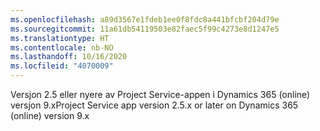 ```yaml
---
ms.openlocfilehash: a89d3567e1fdeb1ee0f8fdc8a441bfcbf204d79e
ms.sourcegitcommit: 11a61db54119503e82faec5f99c4273e8d1247e5
ms.translationtype: HT
ms.contentlocale: nb-NO
ms.lasthandoff: 10/16/2020
ms.locfileid: "4070009"
---
```

<span data-ttu-id="b1f36-101">Versjon 2.5 eller nyere av Project Service-appen i Dynamics 365 (online) versjon 9.x</span><span class="sxs-lookup"><span data-stu-id="b1f36-101">Project Service app version 2.5.x or later on Dynamics 365 (online) version 9.x</span></span>
